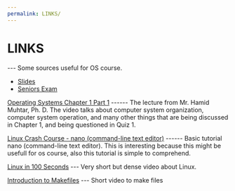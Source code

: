 ```yaml
---
permalink: LINKS/
---
```


# LINKS
--- Some sources useful for OS course.
- [Slides](https://codex.cs.yale.edu/avi/os-book/OS10/slide-dir/)
- [Seniors Exam](https://rms46.vlsm.org/2/183.pdf)

[Operating Systems Chapter 1 Part 1](https://youtu.be/Z6w6JowO5Fw?si=QZyJH8K5oN9EY3vo) ------ The lecture from Mr. Hamid Muhtar, Ph. D. The video talks about computer system organization, computer system operation, and many other things that are being discussed in Chapter 1, and being questioned in Quiz 1.

[Linux Crash Course - nano (command-line text editor)](https://youtu.be/DLeATFgGM-A?si=H9MyI6jU5_xhYu7H) ------ Basic tutorial nano (command-line text editor). This is interesting because this might be usefull for os course, also this tutorial is simple to comprehend.

[Linux in 100 Seconds](https://www.youtube.com/watch?v=rrB13utjYV4) --- Very short but dense video about Linux.

[Introduction to Makefiles](https://www.youtube.com/watch?v=_r7i5X0rXJk&ab_channel=PaulProgramming) --- Short video to make files
